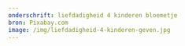 ```yaml
---
onderschrift: liefdadigheid 4 kinderen bloemetje
bron: Pixabay.com
image: /img/liefdadigheid-4-kinderen-geven.jpg
---
```

